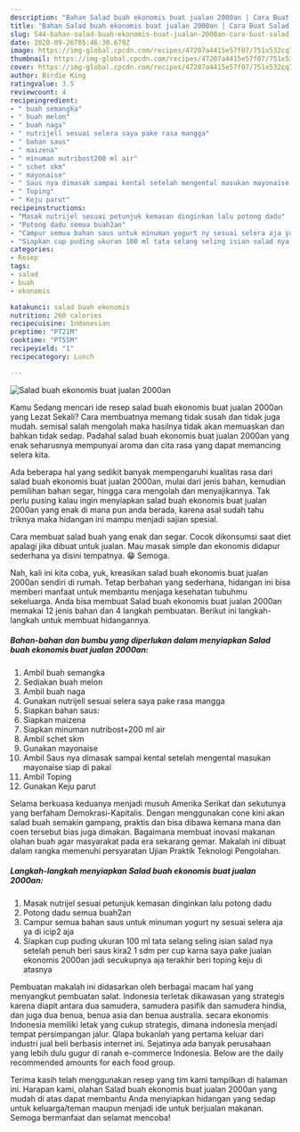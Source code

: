 ```yaml
---
description: "Bahan Salad buah ekonomis buat jualan 2000an | Cara Buat Salad buah ekonomis buat jualan 2000an Yang Sempurna"
title: "Bahan Salad buah ekonomis buat jualan 2000an | Cara Buat Salad buah ekonomis buat jualan 2000an Yang Sempurna"
slug: 544-bahan-salad-buah-ekonomis-buat-jualan-2000an-cara-buat-salad-buah-ekonomis-buat-jualan-2000an-yang-sempurna
date: 2020-09-26T05:46:30.679Z
image: https://img-global.cpcdn.com/recipes/47207a4415e57f07/751x532cq70/salad-buah-ekonomis-buat-jualan-2000an-foto-resep-utama.jpg
thumbnail: https://img-global.cpcdn.com/recipes/47207a4415e57f07/751x532cq70/salad-buah-ekonomis-buat-jualan-2000an-foto-resep-utama.jpg
cover: https://img-global.cpcdn.com/recipes/47207a4415e57f07/751x532cq70/salad-buah-ekonomis-buat-jualan-2000an-foto-resep-utama.jpg
author: Birdie King
ratingvalue: 3.5
reviewcount: 4
recipeingredient:
- " buah semangka"
- " buah melon"
- " buah naga"
- " nutrijell sesuai selera saya pake rasa mangga"
- " bahan saus"
- " maizena"
- " minuman nutribost200 ml air"
- " schet skm"
- " mayonaise"
- " Saus nya dimasak sampai kental setelah mengental masukan mayonaise siap di pakai"
- " Toping"
- " Keju parut"
recipeinstructions:
- "Masak nutrijel sesuai petunjuk kemasan dinginkan lalu potong dadu"
- "Potong dadu semua buah2an"
- "Campur semua bahan saus untuk minuman yogurt ny sesuai selera aja ya di icip2 aja"
- "Siapkan cup puding ukuran 100 ml tata selang seling isian salad nya setelah penuh beri saus kira2 1 sdm per cup karna saya pake jualan ekonomis 2000an jadi secukupnya aja terakhir beri toping keju di atasnya"
categories:
- Resep
tags:
- salad
- buah
- ekonomis

katakunci: salad buah ekonomis 
nutrition: 260 calories
recipecuisine: Indonesian
preptime: "PT21M"
cooktime: "PT55M"
recipeyield: "1"
recipecategory: Lunch

---
```



![Salad buah ekonomis buat jualan 2000an](https://img-global.cpcdn.com/recipes/47207a4415e57f07/751x532cq70/salad-buah-ekonomis-buat-jualan-2000an-foto-resep-utama.jpg)

Kamu Sedang mencari ide resep salad buah ekonomis buat jualan 2000an yang Lezat Sekali? Cara membuatnya memang tidak susah dan tidak juga mudah. semisal salah mengolah maka hasilnya tidak akan memuaskan dan bahkan tidak sedap. Padahal salad buah ekonomis buat jualan 2000an yang enak seharusnya mempunyai aroma dan cita rasa yang dapat memancing selera kita.

Ada beberapa hal yang sedikit banyak mempengaruhi kualitas rasa dari salad buah ekonomis buat jualan 2000an, mulai dari jenis bahan, kemudian pemilihan bahan segar, hingga cara mengolah dan menyajikannya. Tak perlu pusing kalau ingin menyiapkan salad buah ekonomis buat jualan 2000an yang enak di mana pun anda berada, karena asal sudah tahu triknya maka hidangan ini mampu menjadi sajian spesial.

Cara membuat salad buah yang enak dan segar. Cocok dikonsumsi saat diet apalagi jika dibuat untuk jualan. Mau masak simple dan ekonomis didapur sederhana ya disini tempatnya. 😁 Semoga.


Nah, kali ini kita coba, yuk, kreasikan salad buah ekonomis buat jualan 2000an sendiri di rumah. Tetap berbahan yang sederhana, hidangan ini bisa memberi manfaat untuk membantu menjaga kesehatan tubuhmu sekeluarga. Anda bisa membuat Salad buah ekonomis buat jualan 2000an memakai 12 jenis bahan dan 4 langkah pembuatan. Berikut ini langkah-langkah untuk membuat hidangannya.

<!--inarticleads1-->

##### Bahan-bahan dan bumbu yang diperlukan dalam menyiapkan Salad buah ekonomis buat jualan 2000an:

1. Ambil  buah semangka
1. Sediakan  buah melon
1. Ambil  buah naga
1. Gunakan  nutrijell sesuai selera saya pake rasa mangga
1. Siapkan  bahan saus:
1. Siapkan  maizena
1. Siapkan  minuman nutribost+200 ml air
1. Ambil  schet skm
1. Gunakan  mayonaise
1. Ambil  Saus nya dimasak sampai kental setelah mengental masukan mayonaise siap di pakai
1. Ambil  Toping
1. Gunakan  Keju parut


Selama berkuasa keduanya menjadi musuh Amerika Serikat dan sekutunya yang berfaham Demokrasi-Kapitalis. Dengan menggunakan cone kini akan salad buah semakin gampang, praktis dan bisa dibawa kemana mana dan coen tersebut bias juga dimakan. Bagaimana membuat inovasi makanan olahan buah agar masyarakat pada era sekarang gemar. Makalah ini dibuat dalam rangka memenuhi persyaratan Ujian Praktik Teknologi Pengolahan. 

<!--inarticleads2-->

##### Langkah-langkah menyiapkan Salad buah ekonomis buat jualan 2000an:

1. Masak nutrijel sesuai petunjuk kemasan dinginkan lalu potong dadu
1. Potong dadu semua buah2an
1. Campur semua bahan saus untuk minuman yogurt ny sesuai selera aja ya di icip2 aja
1. Siapkan cup puding ukuran 100 ml tata selang seling isian salad nya setelah penuh beri saus kira2 1 sdm per cup karna saya pake jualan ekonomis 2000an jadi secukupnya aja terakhir beri toping keju di atasnya


Pembuatan makalah ini didasarkan oleh berbagai macam hal yang menyangkut pembuatan salat. Indonesia terletak dikawasan yang strategis karena diapit antara dua samudera, samudera pasifik dan samudera hindia, dan juga dua benua, benua asia dan benua australia. secara ekonomis Indonesia memiliki letak yang cukup strategis, dimana indonesia menjadi tempat persimpangan jalur. Qlapa bukanlah yang pertama keluar dari industri jual beli berbasis internet ini. Sejatinya ada banyak perusahaan yang lebih dulu gugur di ranah e-commerce Indonesia. Below are the daily recommended amounts for each food group. 

Terima kasih telah menggunakan resep yang tim kami tampilkan di halaman ini. Harapan kami, olahan Salad buah ekonomis buat jualan 2000an yang mudah di atas dapat membantu Anda menyiapkan hidangan yang sedap untuk keluarga/teman maupun menjadi ide untuk berjualan makanan. Semoga bermanfaat dan selamat mencoba!
